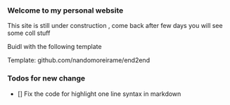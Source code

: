 ### Welcome to my personal website

This site is still under construction , come back after few days you will see some coll stuff

Buidl with the following template

Template: github.com/nandomoreirame/end2end

### Todos for new change

- [] Fix the code for highlight one line syntax in markdown


```
